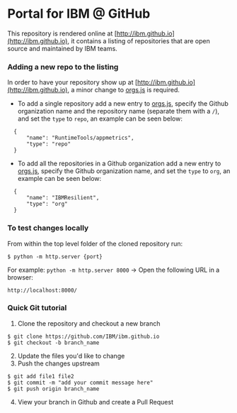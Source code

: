 # Portal for IBM @ GitHub

This repository is rendered online at [http://ibm.github.io](http://ibm.github.io), it contains a listing of repositories that are open source and maintained by IBM teams.

### Adding a new repo to the listing

In order to have your repository show up at [http://ibm.github.io](http://ibm.github.io), a minor change to [orgs.js](js/orgs.js) is required.

* To add a single repository add a new entry to [orgs.js](js/orgs.js), specify the Github organization name and the repository name (separate them with a `/`), and set the `type` to `repo`, an example can be seen below:

```
  {
      "name": "RuntimeTools/appmetrics",
      "type": "repo"
  }
```

* To add all the repositories in a Github organization add a new entry to [orgs.js](js/orgs.js), specify the Github organization name, and set the `type` to `org`, an example can be seen below:

```
  {
      "name": "IBMResilient",
      "type": "org"
  }
```

### To test changes locally

From within the top level folder of the cloned repository run:

```
$ python -m http.server {port}
```

For example: `python -m http.server 8000` -> Open the following URL in a browser:

```
http://localhost:8000/
```

### Quick Git tutorial

1. Clone the repository and checkout a new branch

```
$ git clone https://github.com/IBM/ibm.github.io
$ git checkout -b branch_name
```

2. Update the files you'd like to change
3. Push the changes upstream

```
$ git add file1 file2
$ git commit -m "add your commit message here"
$ git push origin branch_name
```

4. View your branch in Github and create a Pull Request
